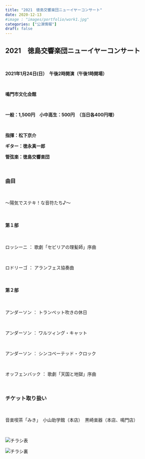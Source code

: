 ```yaml
---
title: "2021　徳島交響楽団ニューイヤーコンサート"
date: 2020-12-13
#image : "images/portfolio/work1.jpg"
categories: ["公演情報"]
draft: false
---
```


## 2021　徳島交響楽団ニューイヤーコンサート

<br/>

**2021年1月24日(日）　午後2時開演（午後1時開場）**

<br/>

**鳴門市文化会館**

<br/>

**一般：1,500円　小中高生：500円　（当日各400円増）**

<br/>

**指揮：松下京介**

**ギター：徳永真一郎**

**管弦楽：徳島交響楽団**

<br/>

### 曲目

<br/>

～陽気でステキ！な音符たち♪～

<br/>

#### 第１部

<br/>

ロッシーニ ： 歌劇「セビリアの理髪師」序曲

<br/>

ロドリーゴ ： アランフェス協奏曲

<br/>

#### 第２部

<br/>

アンダーソン ： トランペット吹きの休日

<br/>

アンダーソン ： ワルツィング・キャット

<br/>

アンダーソン ： シンコペーテッド・クロック

<br/>

オッフェンバック ： 歌劇「天国と地獄」序曲

<br/>

### チケット取り扱い

<br/>

音楽喫茶「みき」　小山助学館（本店）　黒崎楽器（本店、鳴門店） 

<br/>

![チラシ表](/images/news/2021-NYC-front.jpg)

![チラシ裏](/images/news/2021-NYC-back.jpg)
